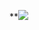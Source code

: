 
****![](https://lh7-us.googleusercontent.com/73Qak5by-L14bVuzMfAg79xjiotZwrYbNNafUvpzeCr0kNQ5suf8HVeGlUFgz5DcfHjCmzsy99eEs_xfqLQX5KhgAnKvxSwHHCZOreEO_qsHJE3CZD4gmMCWEgmE14-NyYhaiGChaQn9IXZJXlpJXlk)**


